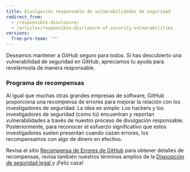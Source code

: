 ```yaml
---
title: Divulgación responsable de vulnerabilidades de seguridad
redirect_from:
  - /responsible-disclosure/
  - /articles/responsible-disclosure-of-security-vulnerabilities
versions:
  free-pro-team: '*'
---
```


Deseamos mantener a GitHub seguro para todos. Si has descubierto una vulnerabilidad de seguridad en GitHub, apreciamos tu ayuda para revelárnosla de manera responsable.

### Programa de recompensas

Al igual que muchas otras grandes empresas de software, GitHub proporciona una recompensa de errores para mejorar la relación con los investigadores de seguridad. La idea es simple: Los hackers y los investigadores de seguridad (como tú) encuentran y reportan vulnerabilidades a través de nuestro proceso de divulgación responsable. Posteriormente, para reconocer el esfuerzo significativo que estos investigadores suelen presentan cuando cazan errores, los recompensamos con algo de dinero en efectivo.

Revisa el sitio [Recompensa de Errores de GitHub](https://bounty.github.com) para obtener detalles de recompensas, revisa también nuestros términos amplios de la [Disposición de seguridad legal ](/articles/github-bug-bounty-program-legal-safe-harbor) y ¡Feliz caza!
